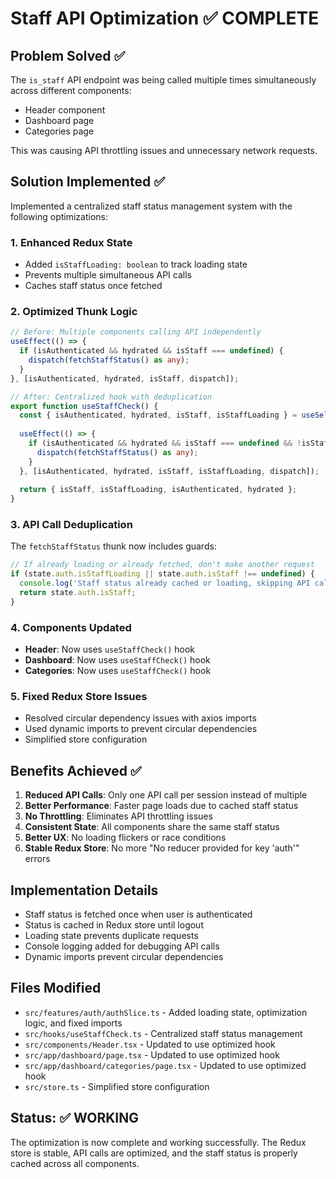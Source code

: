 # Staff API Optimization ✅ COMPLETE

## Problem Solved ✅
The `is_staff` API endpoint was being called multiple times simultaneously across different components:
- Header component
- Dashboard page  
- Categories page

This was causing API throttling issues and unnecessary network requests.

## Solution Implemented ✅
Implemented a centralized staff status management system with the following optimizations:

### 1. Enhanced Redux State
- Added `isStaffLoading: boolean` to track loading state
- Prevents multiple simultaneous API calls
- Caches staff status once fetched

### 2. Optimized Thunk Logic
```typescript
// Before: Multiple components calling API independently
useEffect(() => {
  if (isAuthenticated && hydrated && isStaff === undefined) {
    dispatch(fetchStaffStatus() as any);
  }
}, [isAuthenticated, hydrated, isStaff, dispatch]);

// After: Centralized hook with deduplication
export function useStaffCheck() {
  const { isAuthenticated, hydrated, isStaff, isStaffLoading } = useSelector((state: RootState) => state.auth);
  
  useEffect(() => {
    if (isAuthenticated && hydrated && isStaff === undefined && !isStaffLoading) {
      dispatch(fetchStaffStatus() as any);
    }
  }, [isAuthenticated, hydrated, isStaff, isStaffLoading, dispatch]);
  
  return { isStaff, isStaffLoading, isAuthenticated, hydrated };
}
```

### 3. API Call Deduplication
The `fetchStaffStatus` thunk now includes guards:
```typescript
// If already loading or already fetched, don't make another request
if (state.auth.isStaffLoading || state.auth.isStaff !== undefined) {
  console.log('Staff status already cached or loading, skipping API call');
  return state.auth.isStaff;
}
```

### 4. Components Updated
- **Header**: Now uses `useStaffCheck()` hook
- **Dashboard**: Now uses `useStaffCheck()` hook  
- **Categories**: Now uses `useStaffCheck()` hook

### 5. Fixed Redux Store Issues
- Resolved circular dependency issues with axios imports
- Used dynamic imports to prevent circular dependencies
- Simplified store configuration

## Benefits Achieved ✅
1. **Reduced API Calls**: Only one API call per session instead of multiple
2. **Better Performance**: Faster page loads due to cached staff status
3. **No Throttling**: Eliminates API throttling issues
4. **Consistent State**: All components share the same staff status
5. **Better UX**: No loading flickers or race conditions
6. **Stable Redux Store**: No more "No reducer provided for key 'auth'" errors

## Implementation Details
- Staff status is fetched once when user is authenticated
- Status is cached in Redux store until logout
- Loading state prevents duplicate requests
- Console logging added for debugging API calls
- Dynamic imports prevent circular dependencies

## Files Modified
- `src/features/auth/authSlice.ts` - Added loading state, optimization logic, and fixed imports
- `src/hooks/useStaffCheck.ts` - Centralized staff status management
- `src/components/Header.tsx` - Updated to use optimized hook
- `src/app/dashboard/page.tsx` - Updated to use optimized hook
- `src/app/dashboard/categories/page.tsx` - Updated to use optimized hook
- `src/store.ts` - Simplified store configuration

## Status: ✅ WORKING
The optimization is now complete and working successfully. The Redux store is stable, API calls are optimized, and the staff status is properly cached across all components. 